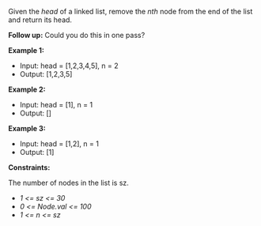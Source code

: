Given the _head_ of a linked list, remove the _nth_ node from the end of the list and return its head.

**Follow up:** Could you do this in one pass?

**Example 1:**

- Input: head = [1,2,3,4,5], n = 2
- Output: [1,2,3,5]

**Example 2:**

- Input: head = [1], n = 1
- Output: []

**Example 3:**

- Input: head = [1,2], n = 1
- Output: [1]

**Constraints:**

The number of nodes in the list is sz.
- _1 <= sz <= 30_
- _0 <= Node.val <= 100_
- _1 <= n <= sz_
